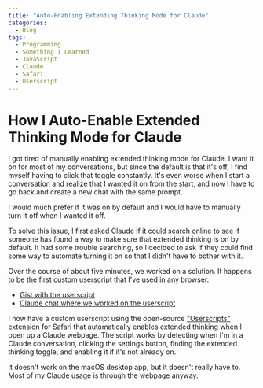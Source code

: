 ```yaml
---
title: "Auto-Enabling Extending Thinking Mode for Claude"
categories:
  - Blog
tags:
  - Programming
  - Something I Learned
  - JavaScript
  - Claude
  - Safari
  - Userscript
---
```


# How I Auto-Enable Extended Thinking Mode for Claude

I got tired of manually enabling extended thinking mode for Claude. I want it on for most of my conversations, but since the default is that it's off, I find myself having to click that toggle constantly. It's even worse when I start a conversation and realize that I wanted it on from the start, and now I have to go back and create a new chat with the same prompt.

I would much prefer if it was on by default and I would have to manually turn it off when I wanted it off.

To solve this issue, I first asked Claude if it could search online to see if someone has found a way to make sure that extended thinking is on by default. It had some trouble searching, so I decided to ask if they could find some way to automate turning it on so that I didn't have to bother with it.

Over the course of about five minutes, we worked on a solution. It happens to be the first custom userscript that I've used in any browser.

* [Gist with the userscript](https://gist.github.com/Jython1415/ceb3aa8ac75d48799f036bd610a41da8)
* [Claude chat where we worked on the userscript](https://claude.ai/share/f194dd57-33e1-46f3-b204-33d6298ad50d)

I now have a custom userscript using the open-source ["Userscripts"](https://github.com/quoid/userscripts) extension for Safari that automatically enables extended thinking when I open up a Claude webpage. The script works by detecting when I'm in a Claude conversation, clicking the settings button, finding the extended thinking toggle, and enabling it if it's not already on.

It doesn't work on the macOS desktop app, but it doesn't really have to. Most of my Claude usage is through the webpage anyway.

